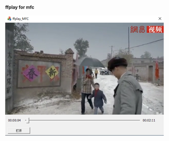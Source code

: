 #### ffplay for mfc

![](https://raw.githubusercontent.com/go2coding/ffplayer_mfc/master/ffplay-mfc.png)